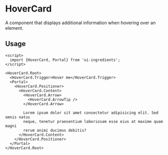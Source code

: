 # HoverCard

A component that displays additional information when hovering over an element.

## Usage

```svelte
<script>
  import {HoverCard, Portal} from 'ui-ingredients';
</script>

<HoverCard.Root>
  <HoverCard.Trigger>Hover me</HoverCard.Trigger>
  <Portal>
    <HoverCard.Positioner>
      <HoverCard.Content>
        <HoverCard.Arrow>
          <HoverCard.ArrowTip />
        </HoverCard.Arrow>

        Lorem ipsum dolor sit amet consectetur adipisicing elit. Sed omnis natus
        neque, tenetur praesentium laboriosam esse eius at maxime quam magni
        rerum animi ducimus debitis?
      </HoverCard.Content>
    </HoverCard.Positioner>
  </Portal>
</HoverCard.Root>
```
